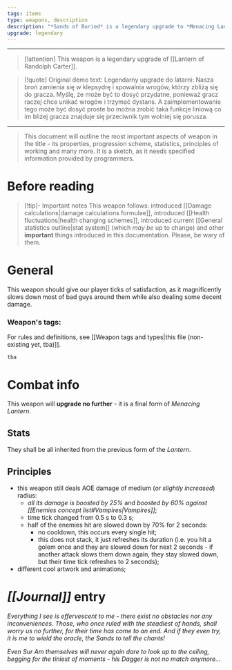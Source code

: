 ```yaml
---
tags: items
type: weapons, description
description: "*Sands of Buried* is a legendary upgrade to *Menacing Lantern* weapon."
upgrade: legendary
---
```

___
>[!attention] This weapon is a legendary upgrade of [[Lantern of Randolph Carter]].

>[!quote] Original demo text:
>Legendarny upgrade do latarni: Nasza broń zamienia się w klepsydrę i spowalnia wrogów, którzy zbliżą się do gracza. Myślę, że może być to dosyć przydatne, ponieważ gracz raczej chce unikać wrogów i trzymać dystans. A zaimplementowanie tego może być dosyć proste bo można zrobić taka funkcje liniową co im bliżej gracza znajduje się przeciwnik tym wolniej się porusza.
___

>This document will outline the most important aspects of weapon in the title - its properties, progression scheme, statistics, principles of working and many more. It is a sketch, as it needs specified information provided by programmers.

# Before reading

>[!tip]- Important notes
>This weapon follows: introduced [[Damage calculations|damage calculations formulae]], introduced [[Health fluctuations|health changing schemes]], introduced current [[General statistics outline|stat system]] (which *may be* up to change) and other **important** things introduced in this documentation. Please, be wary of them.

# General

This weapon should give our player ticks of satisfaction, as it magnificently slows down most of bad guys around them while also dealing some decent damage.

### Weapon's tags:

For rules and definitions, see [[Weapon tags and types|this file (non-existing yet, tba)]].

```tba```

# Combat info

This weapon will **upgrade no further** - it is a final form of *Menacing Lantern*.

## Stats

They shall be all inherited from the previous form of the *Lantern*. 

## Principles

- this weapon still deals AOE damage of medium (*or slightly increased*) radius:
	- *all its damage is boosted by 25%* and *boosted by 60% against [[Enemies concept list#Vampires|Vampires]]*;
	- time tick changed from 0.5 s to 0.3 s;
	- half of the enemies hit are slowed down by 70% for 2 seconds:
		- no cooldown, this occurs every single hit;
		- this does not stack, it just refreshes its duration (i.e. you hit a golem once and they are slowed down for next 2 seconds - if another attack slows them down again, they stay slowed down, but their time tick refreshes to 2 seconds);
- different cool artwork and animations;

# *[[Journal]]* entry

*Everything I see is effervescent to me - there exist no obstacles nor any inconveniences. Those, who once ruled with the steadiest of hands, shall worry us no further, for their time has come to an end. And if they even try, it is me to wield the oracle, the Sands to tell the chants!*

*Even Sur Am themselves will never again dare to look up to the ceiling, begging for the tiniest of moments - his Dagger is not no match anymore...*